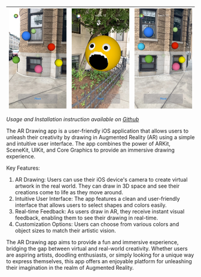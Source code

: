 |![First](images/IMG_1.jpeg)|![Second](images/IMG_2.jpeg)|![Third](images/IMG_3.jpeg)|
|---|---|---|

_Usage and Installation instruction available on [Github](https://github.com/harshangchhaya/Draw_in_3D)_

The AR Drawing app is a user-friendly iOS application that allows users to unleash their creativity by drawing in Augmented Reality (AR) using a simple and intuitive user interface. The app combines the power of ARKit, SceneKit, UIKit, and Core Graphics to provide an immersive drawing experience.

  

Key Features:

1. AR Drawing: Users can use their iOS device's camera to create virtual artwork in the real world. They can draw in 3D space and see their creations come to life as they move around.
2. Intuitive User Interface: The app features a clean and user-friendly interface that allows users to select shapes and colors easily.
3. Real-time Feedback: As users draw in AR, they receive instant visual feedback, enabling them to see their drawing in real-time. 
4. Customization Options: Users can choose from various colors and object sizes to match their artistic vision. 
  

The AR Drawing app aims to provide a fun and immersive experience, bridging the gap between virtual and real-world creativity. Whether users are aspiring artists, doodling enthusiasts, or simply looking for a unique way to express themselves, this app offers an enjoyable platform for unleashing their imagination in the realm of Augmented Reality.
